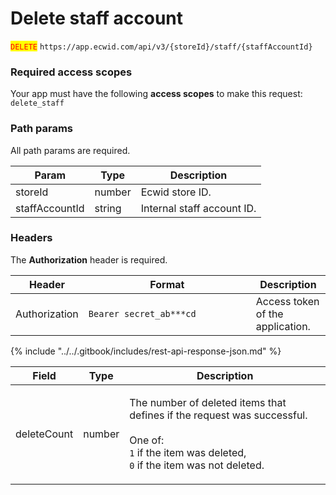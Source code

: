 # Delete staff account

<mark style="color:red;">`DELETE`</mark> `https://app.ecwid.com/api/v3/{storeId}/staff/{staffAccountId}`&#x20;

### Required access scopes

Your app must have the following **access scopes** to make this request: `delete_staff`&#x20;

### Path params

All path params are required.

| Param          | Type   | Description                |
| -------------- | ------ | -------------------------- |
| storeId        | number | Ecwid store ID.            |
| staffAccountId | string | Internal staff account ID. |

### Headers

The **Authorization** header is required.

<table><thead><tr><th>Header</th><th width="252">Format</th><th>Description</th></tr></thead><tbody><tr><td>Authorization</td><td><code>Bearer secret_ab***cd</code></td><td>Access token of the application.</td></tr></tbody></table>

{% include "../../.gitbook/includes/rest-api-response-json.md" %}

| Field       | Type   | Description                                                                                                                                                                             |
| ----------- | ------ | --------------------------------------------------------------------------------------------------------------------------------------------------------------------------------------- |
| deleteCount | number | <p>The number of deleted items that defines if the request was successful.<br><br>One of:<br><code>1</code> if the item was deleted,<br><code>0</code> if the item was not deleted.</p> |
